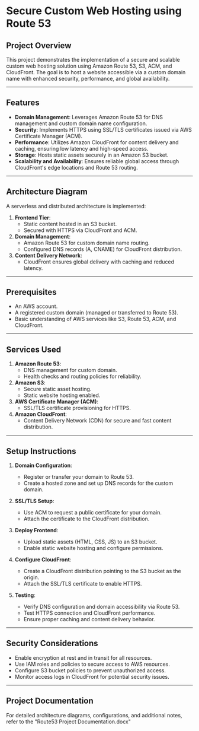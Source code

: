 # Secure Custom Web Hosting using Route 53

## Project Overview
This project demonstrates the implementation of a secure and scalable custom web hosting solution using Amazon Route 53, S3, ACM, and CloudFront. The goal is to host a website accessible via a custom domain name with enhanced security, performance, and global availability.

---

## Features
- **Domain Management**: Leverages Amazon Route 53 for DNS management and custom domain name configuration.
- **Security**: Implements HTTPS using SSL/TLS certificates issued via AWS Certificate Manager (ACM).
- **Performance**: Utilizes Amazon CloudFront for content delivery and caching, ensuring low latency and high-speed access.
- **Storage**: Hosts static assets securely in an Amazon S3 bucket.
- **Scalability and Availability**: Ensures reliable global access through CloudFront's edge locations and Route 53 routing.

---

## Architecture Diagram
A serverless and distributed architecture is implemented:
1. **Frontend Tier**:
   - Static content hosted in an S3 bucket.
   - Secured with HTTPS via CloudFront and ACM.
2. **Domain Management**:
   - Amazon Route 53 for custom domain name routing.
   - Configured DNS records (A, CNAME) for CloudFront distribution.
3. **Content Delivery Network**:
   - CloudFront ensures global delivery with caching and reduced latency.

---

## Prerequisites
- An AWS account.
- A registered custom domain (managed or transferred to Route 53).
- Basic understanding of AWS services like S3, Route 53, ACM, and CloudFront.

---

## Services Used
1. **Amazon Route 53**:
   - DNS management for custom domain.
   - Health checks and routing policies for reliability.
2. **Amazon S3**:
   - Secure static asset hosting.
   - Static website hosting enabled.
3. **AWS Certificate Manager (ACM)**:
   - SSL/TLS certificate provisioning for HTTPS.
4. **Amazon CloudFront**:
   - Content Delivery Network (CDN) for secure and fast content distribution.

---

## Setup Instructions
1. **Domain Configuration**:
   - Register or transfer your domain to Route 53.
   - Create a hosted zone and set up DNS records for the custom domain.

2. **SSL/TLS Setup**:
   - Use ACM to request a public certificate for your domain.
   - Attach the certificate to the CloudFront distribution.

3. **Deploy Frontend**:
   - Upload static assets (HTML, CSS, JS) to an S3 bucket.
   - Enable static website hosting and configure permissions.

4. **Configure CloudFront**:
   - Create a CloudFront distribution pointing to the S3 bucket as the origin.
   - Attach the SSL/TLS certificate to enable HTTPS.

5. **Testing**:
   - Verify DNS configuration and domain accessibility via Route 53.
   - Test HTTPS connection and CloudFront performance.
   - Ensure proper caching and content delivery behavior.

---

## Security Considerations
- Enable encryption at rest and in transit for all resources.
- Use IAM roles and policies to secure access to AWS resources.
- Configure S3 bucket policies to prevent unauthorized access.
- Monitor access logs in CloudFront for potential security issues.

---

## Project Documentation  
For detailed architecture diagrams, configurations, and additional notes, refer to the "Route53 Project Documentation.docx" 

